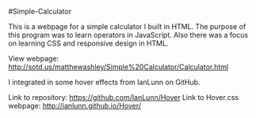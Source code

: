 #Simple-Calculator

This is a webpage for a simple calculator I built in HTML. The purpose
of this program was to learn operators in JavaScript. Also there was a
focus on learning CSS and responsive design in HTML.

View webpage: http://sotd.us/matthewashley/Simple%20Calculator/Calculator.html

I integrated in some hover effects from IanLunn on GitHub.

Link to repository: https://github.com/IanLunn/Hover
Link to Hover.css webpage: http://ianlunn.github.io/Hover/
